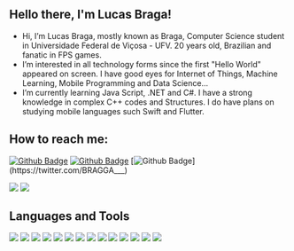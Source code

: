 ## Hello there, I'm Lucas Braga!
- Hi, I’m Lucas Braga, mostly known as Braga, Computer Science student in Universidade Federal de Viçosa - UFV. 20 years old, Brazilian and fanatic in FPS games.
-  I’m interested in all technology forms since the first "Hello World" appeared on screen. I have good eyes for Internet of Things, Machine Learning, Mobile Programming and Data Science...
- I’m currently learning Java Script, .NET and C#. I have a strong knowledge in complex C++ codes and Structures. I do have plans on studying mobile languages such Swift and Flutter.
## How to reach me:
[![Github Badge](https://img.shields.io/badge/LinkedIn-0077B5?style=for-the-badge&logo=linkedin&logoColor=white&link=https://www.linkedin.com/in/lucas-braga-00677b209/)](https://www.linkedin.com/in/lucas-braga-00677b209/) [![Github Badge](https://img.shields.io/badge/GitHub-100000?style=for-the-badge&logo=github&logoColor=white&link=https://github.com/bragalucas1)](https://github.com/bragalucas1) [![Github Badge]( https://img.shields.io/badge/Twitter-1DA1F2?style=for-the-badge&logo=twitter&logoColor=white&link=https://twitter.com/BRAGGA___)](https://twitter.com/BRAGGA___)

<img src = "https://github-readme-stats.vercel.app/api/top-langs/?username=bragalucas1"> <img src = "https://github-readme-stats.vercel.app/api?username=bragalucas1">
## Languages and Tools
<img src= "https://img.shields.io/badge/C%2B%2B-00599C?style=for-the-badge&logo=c%2B%2B&logoColor=white"> <img src= "https://img.shields.io/badge/JavaScript-323330?style=for-the-badge&logo=javascript&logoColor=F7DF1E"> <img src= "https://img.shields.io/badge/C%23-239120?style=for-the-badge&logo=c-sharp&logoColor=white"> <img src= "https://img.shields.io/badge/MySQL-00000F?style=for-the-badge&logo=mysql&logoColor=white"> <img src= "https://img.shields.io/badge/.NET-512BD4?style=for-the-badge&logo=dotnet&logoColor=white"> <img src= "https://img.shields.io/badge/Azure_DevOps-0078D7?style=for-the-badge&logo=azure-devops&logoColor=white"> <img src= "https://img.shields.io/badge/Linux-FCC624?style=for-the-badge&logo=linux&logoColor=black"> <img src= "https://img.shields.io/badge/Visual_Studio-5C2D91?style=for-the-badge&logo=visual%20studio&logoColor=white"> <img src= "https://img.shields.io/badge/Visual_Studio_Code-0078D4?style=for-the-badge&logo=visual%20studio%20code&logoColor=white"> <img src= "https://img.shields.io/badge/Trello-0052CC?style=for-the-badge&logo=trello&logoColor=white"> <img src= "https://img.shields.io/badge/HTML5-E34F26?style=for-the-badge&logo=html5&logoColor=white"> <img src= "https://img.shields.io/badge/CSS3-1572B6?style=for-the-badge&logo=css3&logoColor=white"> <img src= "https://img.shields.io/badge/C-00599C?style=for-the-badge&logo=c&logoColor=white"> <img src= "https://img.shields.io/badge/Python-FFD43B?style=for-the-badge&logo=python&logoColor=darkgreen">


<!---
bragalucas1/bragalucas1 is a ✨ special ✨ repository because its `README.md` (this file) appears on your GitHub profile.
You can click the Preview link to take a look at your changes.
--->
